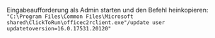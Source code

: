 Eingabeaufforderung als Admin starten und den Befehl heinkopieren:
<code>"C:\Program Files\Common Files\Microsoft shared\ClickToRun\officec2rclient.exe"/update user updatetoversion=16.0.17531.20120"</code>
